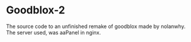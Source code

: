 # Goodblox-2
The source code to an unfinished remake of goodblox made by nolanwhy.
The server used, was aaPanel in nginx.
